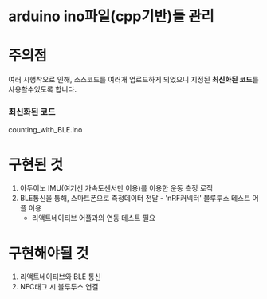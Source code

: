 # arduino ino파일(cpp기반)들 관리

# 주의점
여러 시행착오로 인해, 소스코드를 여러개 업로드하게 되었으니 지정된 **최신화된 코드**를 사용할수있도록 합니다.
### 최신화된 코드
counting_with_BLE.ino


# 구현된 것
1. 아두이노 IMU(여기선 가속도센서만 이용)를 이용한 운동 측정 로직
2. BLE통신을 통해, 스마트폰으로 측정데이터 전달 - 'nRF커넥터' 블루투스 테스트 어플 이용
   - 리액트네이티브 어플과의 연동 테스트 필요

# 구현해야될 것
1. 리액트네이티브와 BLE 통신
2. NFC태그 시 블루투스 연결
